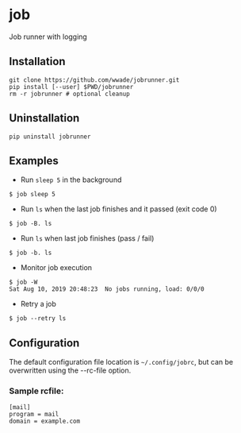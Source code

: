 # job
Job runner with logging

## Installation
```
git clone https://github.com/wwade/jobrunner.git
pip install [--user] $PWD/jobrunner
rm -r jobrunner # optional cleanup
```

## Uninstallation
```
pip uninstall jobrunner
```

## Examples
* Run `sleep 5` in the background
```
$ job sleep 5
```
* Run `ls` when the last job finishes and it passed (exit code 0)
```
$ job -B. ls
```
* Run `ls` when last job finishes (pass / fail)
```
$ job -b. ls
```
* Monitor job execution
```
$ job -W
Sat Aug 10, 2019 20:48:23  No jobs running, load: 0/0/0
```
* Retry a job
```
$ job --retry ls
```

## Configuration
The default configuration file location is `~/.config/jobrc`, but can be
overwritten using the --rc-file option.

### Sample rcfile:
```
[mail]
program = mail
domain = example.com
```
